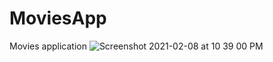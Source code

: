 # MoviesApp
Movies application
![Screenshot 2021-02-08 at 10 39 00 PM](https://user-images.githubusercontent.com/79019542/108360560-63da5780-7217-11eb-88d5-5a6b3c6117d2.png)
